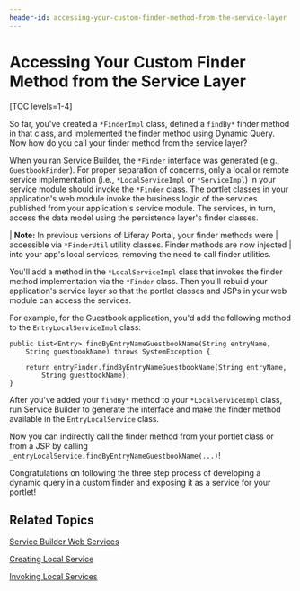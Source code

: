 ```yaml
---
header-id: accessing-your-custom-finder-method-from-the-service-layer
---
```


# Accessing Your Custom Finder Method from the Service Layer

[TOC levels=1-4]

So far, you've created a `*FinderImpl` class, defined a `findBy*` finder method
in that class, and implemented the finder method using Dynamic Query. Now how do
you call your finder method from the service layer?

When you ran Service Builder, the `*Finder` interface was generated (e.g.,
`GuestbookFinder`). For proper separation of concerns, only a local or remote service
implementation (i.e., `*LocalServiceImpl` or `*ServiceImpl`) in your service
module should invoke the `*Finder` class. The portlet classes in your
application's web module invoke the business logic of the services published
from your application's service module. The services, in turn, access the data
model using the persistence layer's finder classes.

| **Note:** In previous versions of Liferay Portal, your finder methods were
| accessible via `*FinderUtil` utility classes. Finder methods are now injected
| into your app's local services, removing the need to call finder utilities.

You'll add a method in the `*LocalServiceImpl` class that invokes the finder
method implementation via the `*Finder` class. Then you'll rebuild your
application's service layer so that the portlet classes and JSPs in your web
module can access the services.

For example, for the Guestbook application, you'd add the following method to
the `EntryLocalServiceImpl` class:

    public List<Entry> findByEntryNameGuestbookName(String entryName,
        String guestbookName) throws SystemException {

        return entryFinder.findByEntryNameGuestbookName(String entryName,
            String guestbookName);
    }

After you've added your `findBy*` method to your `*LocalServiceImpl` class, run
Service Builder to generate the interface and make the finder method available
in the `EntryLocalService` class.

Now you can indirectly call the finder method from your portlet class or from a
JSP by calling `_entryLocalService.findByEntryNameGuestbookName(...)`!

Congratulations on following the three step process of developing a dynamic
query in a custom finder and exposing it as a service for your portlet!

## Related Topics

[Service Builder Web Services](/docs/7-2/appdev/-/knowledge_base/a/service-builder-web-services)

[Creating Local Service](/docs/7-2/appdev/-/knowledge_base/a/creating-local-services)

[Invoking Local Services](/docs/7-2/appdev/-/knowledge_base/a/invoking-local-services)
